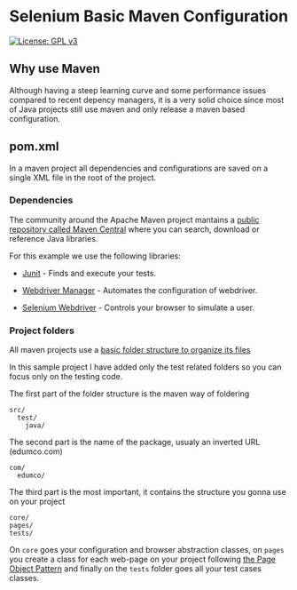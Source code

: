# Selenium Basic Maven Configuration

[![License: GPL v3](https://img.shields.io/badge/License-GPLv3-blue.svg)](https://www.gnu.org/licenses/gpl-3.0)

## Why use Maven

Although having a steep learning curve and some performance issues compared to recent depency managers, it is a very solid choice since most of Java projects still use maven and only release a maven based configuration.

## pom.xml

In a maven project all dependencies and configurations are saved on a single XML file in the root of the project.

### Dependencies

The community around the Apache Maven project mantains a [public repository called Maven Central](https://mvnrepository.com/repos/central) where you can search, download or reference Java libraries.

For this example we use the following libraries:

- [Junit](https://junit.org/junit5/) - Finds and execute your tests.

- [Webdriver Manager](https://github.com/bonigarcia/webdrivermanager) - Automates the configuration of webdriver.

- [Selenium Webdriver](https://www.selenium.dev/maven/) - Controls your browser to simulate a user.

### Project folders

All maven projects use a [basic folder structure to organize its files](https://maven.apache.org/guides/introduction/introduction-to-the-standard-directory-layout.html)

In this sample project I have added only the test related folders so you can focus only on the testing code.


The first part of the folder structure is the maven way of foldering
```
src/
  test/
    java/
```

The second part is the name of the package, usualy an inverted URL (edumco.com)

```
com/
  edumco/
```

The third part is the most important, it contains the structure you gonna use on your project

```
core/
pages/
tests/
```

On `core` goes your configuration and browser abstraction classes, on `pages` you create a class for each web-page on your project following [the Page Object Pattern](https://martinfowler.com/bliki/PageObject.html) and finally on the `tests` folder goes all your test cases classes.
